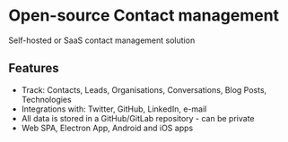 # Open-source Contact management

Self-hosted or SaaS contact management solution

## Features

* Track: Contacts, Leads, Organisations, Conversations, Blog Posts, Technologies
* Integrations with: Twitter, GitHub, LinkedIn, e-mail
* All data is stored in a GitHub/GitLab repository - can be private
* Web SPA, Electron App, Android and iOS apps
